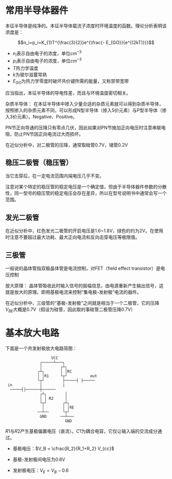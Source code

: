 
# 常用半导体器件

本征半导体是纯净的。本征半导体载流子浓度时环境温度的函数。理论分析表明该浓度是：

$$n_i=p_i=K_{1}T^{\frac{3}{2}}e^{\frac{- E_{GO}}{e^{(2kT)}}}$$

- $n_i$表示自由电子的浓度，单位$cm^{-3}$
- $p_i$表示自由电子的浓度，单位$cm^{-3}$
- $T$热力学温度
- $k$为玻尔滋蔓常熟
- $E_{GO}$为热力学零度时破坏共价键所需的能量，又称禁带宽带

应当指出，本征半导体的导电性差，而且与环境温度密切相关。

杂质半导体： 在本征半导体中掺入少量合适的杂质元素就可以得到杂质半导体，按照掺入的杂质元素不同，可以形成N型半导体（掺入5价元素）与P型半导体（掺入3价元素）。Negative、Positive。

PN节正向导通的压降只有零点几伏，因此如果对PN节施加正向电压时注意串联电阻，防止PN节因正向电流过大而损坏。

在近似分析中，对二极管的压降，通常取硅管0.7V，锗管0.2V


## 稳压二极管（稳压管）

当它击穿后，在一定电流范围内端电压几乎不变。

注意对某个特定的稳压管的稳定电压是一个确定值，但由于半导体器件参数的分散性，同一型号的稳压管的稳定电压会存在差异，所以在型号说明书中通常会写一个范围。

## 发光二极管

在近似分析中，红色发光二极管的开启电压是1.6~1.8V，绿色的约为2V。在使用时注意不要超过最大功耗、最大正向电流和反向击穿电压等极限值。

## 三极管

一般说的晶体管指双极晶体管是电流控制，对FET（field effect transistor）是电压控制

放大原理： 晶体管吸收此时输入信号的振幅信息，由电源重新产生输出信号，这就是放大的原理。即用基极电流来控制“集电极-发射极”电流的器件。


在近似分析中，三级管的“基极-发射极”之间就是相当于一个二极管，它的压降$V_{BE}$大概是0.7V（假设为硅管，因此取的事硅管二极管压降0.7V）

# 基本放大电路

下面是一个共发射极放大电路简图：
```
                    VCC
               ┌─────┴───┐
               │        ┌┴┐
              ┌┴┐       │ │RC
              │ │R1     └┬┘          out
              └┬┘        ├─────┤ ├─────
 in            │         |
  ─────┤├──────┼──────
               ┌┴┐        │
               │ │ R2     │
               └┬┘       ┌┴┐
                │        │ │RE
              ──┴──      └┬┘
               GND      ──┴───
                          GND
```                          
$R1$与$R2$产生基极偏置电压（直流）。$C1$为耦合电容，它仅让输入端的交流成分通过。

- 基极电压：$V_B = \cfrac{R_2}{R_1+R_2} V_{cc}$

- 基极-发射极间电压为0.6V

- 发射极电压：$V_E = V_B - 0.6$


